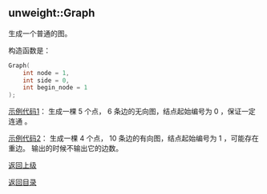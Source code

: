 ## unweight::Graph

生成一个普通的图。

构造函数是：

```cpp
Graph(
    int node = 1, 
    int side = 0, 
    int begin_node = 1
);
```

[示例代码1](../../../examples/unweight_graph1.cpp)：
生成一棵 $5$ 个点， $6$  条边的无向图，结点起始编号为 $0$ ，保证一定连通 。

[示例代码2](../../../examples/unweight_graph2.cpp)：
生成一棵 $4$ 个点， $10$  条边的有向图，结点起始编号为 $1$ ，可能存在重边。
输出的时候不输出它的边数。

[返回上级](./summary.md)

[返回目录](../../home.md)